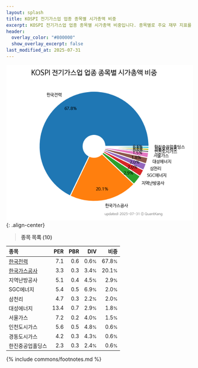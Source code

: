 ```yaml
---
layout: splash
title: KOSPI 전기가스업 업종 종목별 시가총액 비중
excerpt: KOSPI 전기가스업 업종 종목별 시가총액 비중입니다. 종목별로 주요 재무 지표를 함께 표시합니다.
header:
  overlay_color: "#800000"
  show_overlay_excerpt: false
last_modified_at: 2025-07-31
---
```



![KOSPI 전기가스업 업종 종목별 시가총액 비중](/stats/sector/images/kospi_업종_전기가스업_종목.png){: .align-center}


> **종목 목록 (10)**<a id="list"></a>

| **종목** | **PER** | **PBR** | **DIV** | **비중** |
| :------- | ------: | ------: | ------: | -------: |
| [한국전력](/015760/) | 7.1 | 0.6 | 0.6<small>%</small> | 67.8<small>%</small> |
| [한국가스공사](/036460/) | 3.3 | 0.3 | 3.4<small>%</small> | 20.1<small>%</small> |
| 지역난방공사 | 5.1 | 0.4 | 4.5<small>%</small> | 2.9<small>%</small> |
| SGC에너지 | 5.4 | 0.5 | 6.9<small>%</small> | 2.0<small>%</small> |
| 삼천리 | 4.7 | 0.3 | 2.2<small>%</small> | 2.0<small>%</small> |
| 대성에너지 | 13.4 | 0.7 | 2.9<small>%</small> | 1.8<small>%</small> |
| 서울가스 | 7.2 | 0.2 | 4.0<small>%</small> | 1.5<small>%</small> |
| 인천도시가스 | 5.6 | 0.5 | 4.8<small>%</small> | 0.6<small>%</small> |
| 경동도시가스 | 4.2 | 0.3 | 4.3<small>%</small> | 0.6<small>%</small> |
| 한진중공업홀딩스 | 2.3 | 0.3 | 2.4<small>%</small> | 0.6<small>%</small> |

{% include commons/footnotes.md %}